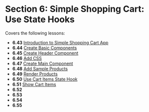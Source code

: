 # Section 6: Simple Shopping Cart: Use State Hooks

Covers the following lessons:

- **6.43** [Introduction to Simple Shopping Cart App](https://www.udemy.com/course/react-the-complete-guide/learn/lecture/23391096#overview)
- **6.44** [Create Basic Components](https://www.udemy.com/course/react-the-complete-guide/learn/lecture/23439498)
- **6.45** [Create Header Component](https://www.udemy.com/course/react-the-complete-guide/learn/lecture/23439508)
- **6.46** [Add CSS](https://www.udemy.com/course/react-the-complete-guide/learn/lecture/23439512)
- **6.47** [Create Main Component](https://www.udemy.com/course/react-the-complete-guide/learn/lecture/23439518)
- **6.48** [Add Sample Products](https://www.udemy.com/course/react-the-complete-guide/learn/lecture/23439526)
- **6.49** [Render Products](https://www.udemy.com/course/react-the-complete-guide/learn/lecture/23439528)
- **6.50** [Use Cart Items State Hook](https://www.udemy.com/course/react-the-complete-guide/learn/lecture/23439530)
- **6.51** [Show Cart Items](https://www.udemy.com/course/react-the-complete-guide/learn/lecture/23439532)
- **6.52** []()
- **6.53** []()
- **6.54** []()
- **6.55** []()
